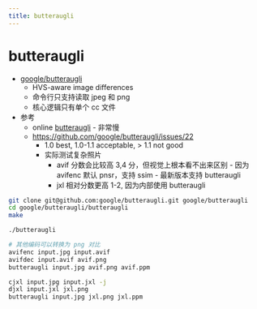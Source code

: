```yaml
---
title: butteraugli
---
```


# butteraugli

- [google/butteraugli](https://github.com/google/butteraugli)
  - HVS-aware image differences
  - 命令行只支持读取 jpeg 和 png
  - 核心逻辑只有单个 cc 文件
- 参考
  - online [butteraugli](http://libwebpjs.hohenlimburg.org/butteraugli/) - 非常慢
  - https://github.com/google/butteraugli/issues/22
    - 1.0 best, 1.0-1.1 acceptable, > 1.1 not good
    - 实际测试复杂照片
      - avif 分数会比较高 3,4 分，但视觉上根本看不出来区别 - 因为 avifenc 默认 pnsr，支持 ssim - 最新版本支持 butteraugli
      - jxl 相对分数更高 1-2, 因为内部使用 butteraugli

```bash
git clone git@github.com:google/butteraugli.git google/butteraugli
cd google/butteraugli/butteraugli
make

./butteraugli

# 其他编码可以转换为 png 对比
avifenc input.jpg input.avif
avifdec input.avif avif.png
butteraugli input.jpg avif.png avif.ppm

cjxl input.jpg input.jxl -j
djxl input.jxl jxl.png
butteraugli input.jpg jxl.png jxl.ppm
```
